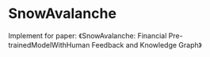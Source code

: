 # SnowAvalanche
Implement for paper: 《SnowAvalanche: Financial Pre-trainedModelWithHuman Feedback and Knowledge Graph》
